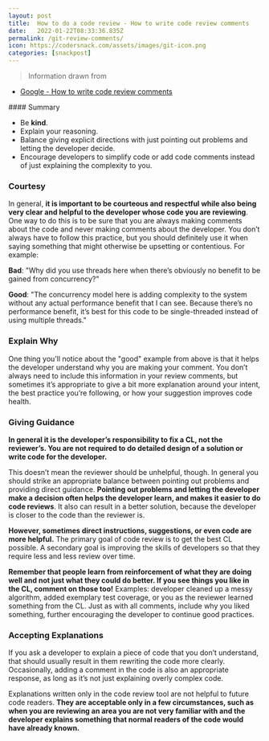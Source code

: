 ```yaml
---
layout: post
title:  How to do a code review - How to write code review comments
date:   2022-01-22T08:33:36.835Z
permalink: /git-review-comments/
icon: https://codersnack.com/assets/images/git-icon.png
categories: [snackpost]
---
```


> Information drawn from 
- [Google - How to write code review comments](https://google.github.io/eng-practices/review/reviewer/comments.html) 

#### Summary

- Be **kind**.
- Explain your reasoning.
- Balance giving explicit directions with just pointing out problems and letting the developer decide.
- Encourage developers to simplify code or add code comments instead of just explaining the complexity to you.

### Courtesy

In general, **it is important to be courteous and respectful while also being very clear and helpful to the developer whose code you are reviewing**. One way to do this is to be sure that you are always making comments about the code and never making comments about the developer. You don’t always have to follow this practice, but you should definitely use it when saying something that might otherwise be upsetting or contentious. For example:

**Bad**: "Why did you use threads here when there’s obviously no benefit to be gained from concurrency?"

**Good**: "The concurrency model here is adding complexity to the system without any actual performance benefit that I can see. Because there’s no performance benefit, it’s best for this code to be single-threaded instead of using multiple threads."

### Explain Why

One thing you’ll notice about the "good" example from above is that it helps the developer understand why you are making your comment. You don’t always need to include this information in your review comments, but sometimes it’s appropriate to give a bit more explanation around your intent, the best practice you’re following, or how your suggestion improves code health.

### Giving Guidance

**In general it is the developer’s responsibility to fix a CL, not the reviewer’s. You are not required to do detailed design of a solution or write code for the developer.**

This doesn’t mean the reviewer should be unhelpful, though. In general you should strike an appropriate balance between pointing out problems and providing direct guidance. **Pointing out problems and letting the developer make a decision often helps the developer learn, and makes it easier to do code reviews**. It also can result in a better solution, because the developer is closer to the code than the reviewer is.

**However, sometimes direct instructions, suggestions, or even code are more helpful.** The primary goal of code review is to get the best CL possible. A secondary goal is improving the skills of developers so that they require less and less review over time.

**Remember that people learn from reinforcement of what they are doing well and not just what they could do better. If you see things you like in the CL, comment on those too!** Examples: developer cleaned up a messy algorithm, added exemplary test coverage, or you as the reviewer learned something from the CL. Just as with all comments, include why you liked something, further encouraging the developer to continue good practices.

### Accepting Explanations

If you ask a developer to explain a piece of code that you don’t understand, that should usually result in them rewriting the code more clearly. Occasionally, adding a comment in the code is also an appropriate response, as long as it’s not just explaining overly complex code.

Explanations written only in the code review tool are not helpful to future code readers. **They are acceptable only in a few circumstances, such as when you are reviewing an area you are not very familiar with and the developer explains something that normal readers of the code would have already known.**